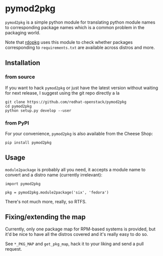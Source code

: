 # pymod2pkg

`pymod2pkg` is a simple python module for translating python module names to
corresponding package names which is a common problem in the packaging world.

Note that [rdopkg](https://github.com/redhat-openstack/rdopkg) uses this
module to check whether packages corresponding to `requirements.txt` are
available across distros and more.


## Installation


### from source

If you want to hack `pymod2pkg` or just have the latest version without
waiting for next release, I suggest using the git repo directly a la

    git clone https://github.com/redhat-openstack/pymod2pkg
    cd pymod2pkg
    python setup.py develop --user


### from PyPI

For your convenience, `pymod2pkg` is also available from the Cheese
Shop:

    pip install pymod2pkg



## Usage

`module2package` is probably all you need, it accepts a module name to convert
and a distro name (currently irrelevant):

    import pymod2pkg
    
    pkg = pymod2pkg.module2package('six', 'fedora')

There's not much more, really, so RTFS.



## Fixing/extending the map

Currently, only one package map for RPM-based systems is provided, but it'd be
nice to have all the distros covered and it's really easy to do so.

See `*_PKG_MAP` and `get_pkg_map`, hack it to your liking and send a pull
request.
